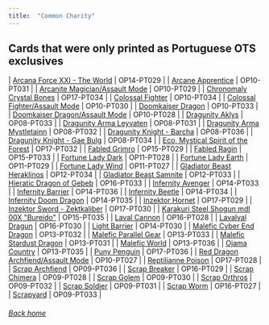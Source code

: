 ```yaml
---
title:  "Common Charity"
---
```

## Cards that were only printed as Portuguese OTS exclusives


| [Arcana Force XXI - The World](https://db.ygoprodeck.com/card/?search=Arcana%20Force%20XXI%20-%20The%20World) | OP14-PT029 |
| [Arcane Apprentice](https://db.ygoprodeck.com/card/?search=Arcane%20Apprentice) | OP10-PT031 |
| [Arcanite Magician/Assault Mode](https://db.ygoprodeck.com/card/?search=Arcanite%20Magician/Assault%20Mode) | OP10-PT029 |
| [Chronomaly Crystal Bones](https://db.ygoprodeck.com/card/?search=Chronomaly%20Crystal%20Bones) | OP17-PT034 |
| [Colossal Fighter](https://db.ygoprodeck.com/card/?search=Colossal%20Fighter) | OP10-PT034 |
| [Colossal Fighter/Assault Mode](https://db.ygoprodeck.com/card/?search=Colossal%20Fighter/Assault%20Mode) | OP10-PT030 |
| [Doomkaiser Dragon](https://db.ygoprodeck.com/card/?search=Doomkaiser%20Dragon) | OP10-PT033 |
| [Doomkaiser Dragon/Assault Mode](https://db.ygoprodeck.com/card/?search=Doomkaiser%20Dragon/Assault%20Mode) | OP10-PT028 |
| [Dragunity Aklys](https://db.ygoprodeck.com/card/?search=Dragunity%20Aklys) | OP08-PT033 |
| [Dragunity Arma Leyvaten](https://db.ygoprodeck.com/card/?search=Dragunity%20Arma%20Leyvaten) | OP08-PT031 |
| [Dragunity Arma Mystletainn](https://db.ygoprodeck.com/card/?search=Dragunity%20Arma%20Mystletainn) | OP08-PT032 |
| [Dragunity Knight - Barcha](https://db.ygoprodeck.com/card/?search=Dragunity%20Knight%20-%20Barcha) | OP08-PT036 |
| [Dragunity Knight - Gae Bulg](https://db.ygoprodeck.com/card/?search=Dragunity%20Knight%20-%20Gae%20Bulg) | OP08-PT034 |
| [Eco, Mystical Spirit of the Forest](https://db.ygoprodeck.com/card/?search=Eco,%20Mystical%20Spirit%20of%20the%20Forest) | OP17-PT032 |
| [Fabled Grimro](https://db.ygoprodeck.com/card/?search=Fabled%20Grimro) | OP15-PT029 |
| [Fabled Ragin](https://db.ygoprodeck.com/card/?search=Fabled%20Ragin) | OP15-PT033 |
| [Fortune Lady Dark](https://db.ygoprodeck.com/card/?search=Fortune%20Lady%20Dark) | OP11-PT028 |
| [Fortune Lady Earth](https://db.ygoprodeck.com/card/?search=Fortune%20Lady%20Earth) | OP11-PT029 |
| [Fortune Lady Wind](https://db.ygoprodeck.com/card/?search=Fortune%20Lady%20Wind) | OP11-PT027 |
| [Gladiator Beast Heraklinos](https://db.ygoprodeck.com/card/?search=Gladiator%20Beast%20Heraklinos) | OP12-PT034 |
| [Gladiator Beast Samnite](https://db.ygoprodeck.com/card/?search=Gladiator%20Beast%20Samnite) | OP12-PT033 |
| [Hieratic Dragon of Gebeb](https://db.ygoprodeck.com/card/?search=Hieratic%20Dragon%20of%20Gebeb) | OP16-PT033 |
| [Infernity Avenger](https://db.ygoprodeck.com/card/?search=Infernity%20Avenger) | OP14-PT033 |
| [Infernity Barrier](https://db.ygoprodeck.com/card/?search=Infernity%20Barrier) | OP14-PT036 |
| [Infernity Beetle](https://db.ygoprodeck.com/card/?search=Infernity%20Beetle) | OP14-PT034 |
| [Infernity Doom Dragon](https://db.ygoprodeck.com/card/?search=Infernity%20Doom%20Dragon) | OP14-PT035 |
| [Inzektor Hornet](https://db.ygoprodeck.com/card/?search=Inzektor%20Hornet) | OP17-PT029 |
| [Inzektor Sword - Zektkaliber](https://db.ygoprodeck.com/card/?search=Inzektor%20Sword%20-%20Zektkaliber) | OP17-PT030 |
| [Karakuri Steel Shogun mdl 00X "Bureido"](https://db.ygoprodeck.com/card/?search=Karakuri%20Steel%20Shogun%20mdl%2000X%20"Bureido") | OP15-PT035 |
| [Laval Cannon](https://db.ygoprodeck.com/card/?search=Laval%20Cannon) | OP16-PT028 |
| [Lavalval Dragun](https://db.ygoprodeck.com/card/?search=Lavalval%20Dragun) | OP16-PT030 |
| [Light Barrier](https://db.ygoprodeck.com/card/?search=Light%20Barrier) | OP14-PT030 |
| [Malefic Cyber End Dragon](https://db.ygoprodeck.com/card/?search=Malefic%20Cyber%20End%20Dragon) | OP13-PT032 |
| [Malefic Parallel Gear](https://db.ygoprodeck.com/card/?search=Malefic%20Parallel%20Gear) | OP13-PT033 |
| [Malefic Stardust Dragon](https://db.ygoprodeck.com/card/?search=Malefic%20Stardust%20Dragon) | OP13-PT031 |
| [Malefic World](https://db.ygoprodeck.com/card/?search=Malefic%20World) | OP13-PT036 |
| [Ojama Country](https://db.ygoprodeck.com/card/?search=Ojama%20Country) | OP13-PT035 |
| [Puny Penguin](https://db.ygoprodeck.com/card/?search=Puny%20Penguin) | OP17-PT036 |
| [Red Dragon Archfiend/Assault Mode](https://db.ygoprodeck.com/card/?search=Red%20Dragon%20Archfiend/Assault%20Mode) | OP10-PT027 |
| [Reptilianne Poison](https://db.ygoprodeck.com/card/?search=Reptilianne%20Poison) | OP17-PT028 |
| [Scrap Archfiend](https://db.ygoprodeck.com/card/?search=Scrap%20Archfiend) | OP09-PT036 |
| [Scrap Breaker](https://db.ygoprodeck.com/card/?search=Scrap%20Breaker) | OP16-PT029 |
| [Scrap Chimera](https://db.ygoprodeck.com/card/?search=Scrap%20Chimera) | OP09-PT028 |
| [Scrap Golem](https://db.ygoprodeck.com/card/?search=Scrap%20Golem) | OP09-PT030 |
| [Scrap Orthros](https://db.ygoprodeck.com/card/?search=Scrap%20Orthros) | OP09-PT032 |
| [Scrap Soldier](https://db.ygoprodeck.com/card/?search=Scrap%20Soldier) | OP09-PT031 |
| [Scrap Worm](https://db.ygoprodeck.com/card/?search=Scrap%20Worm) | OP16-PT027 |
| [Scrapyard](https://db.ygoprodeck.com/card/?search=Scrapyard) | OP09-PT033 |
###### [Back home](index)